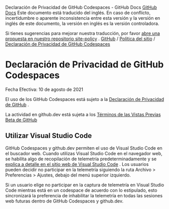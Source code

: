 Declaración de Privacidad de GitHub Codespaces - GitHub Docs
[GitHub Docs](/es)
Este documento está traducido del inglés. En caso de conflicto, incertidumbre o aparente inconsistencia entre esta versión y la versión en inglés de este documento, la versión en inglés es la versión controladora.

Si tienes sugerencias para mejorar nuestra traducción, por favor
[abre una propuesta en nuestro repositorio site-policy](https://github.com/github/site-policy/issues)
.
[GitHub](/es/github)
/
[Política del sitio](/es/github/site-policy)
/
[Declaración de Privacidad de GitHub Codespaces](/es/github/site-policy/github-codespaces-privacy-statement)

# Declaración de Privacidad de GitHub Codespaces

Fecha Efectiva: 10 de agosto de 2021

El uso de los GitHub Codespaces está sujeto a la
[Declaración de Privacidad de GitHub](/es/github/site-policy/github-privacy-statement)
.

La actividad en github.dev está sujeta a los
[Términos de las Vistas Previas Beta de GitHub](/es/github/site-policy/github-terms-of-service#j-beta-previews)

## Utilizar Visual Studio Code

GitHub Codespaces y github.dev permiten el uso de Visual Studio Code en el buscador web. Cuando utilizas Visual Studio Code en el navegador web, se habilita algo de recopilación de telemetría predeterminadamente y se
[explica a detalle en el sitio web de Visual Studio Code](https://code.visualstudio.com/docs/getstarted/telemetry)
. Los usuarios pueden decidir no participar en la telemetría siguiendo la ruta Archivo &gt; Preferencias &gt; Ajustes, debajo del menú superior izquierdo.

Si un usuario elige no participar en la captura de telemetría en Visual Studio Code mientras está en un codespace de acuerdo con lo estipulado, esto sincronizará la preferencia de inhabilitar la telemetría en todas las sesiones web futuras dentro de GitHub Codespaces y github.dev.
